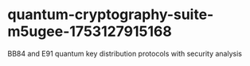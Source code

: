 # quantum-cryptography-suite-m5ugee-1753127915168
BB84 and E91 quantum key distribution protocols with security analysis
